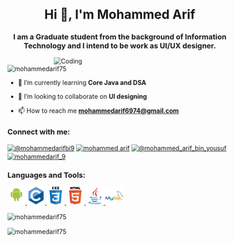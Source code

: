 
<h1 align="center">Hi 👋, I'm Mohammed Arif</h1>
<h3 align="center">I am a Graduate student from the background of Information Technology and I intend to be work as UI/UX designer.</h3>
<img align="right" alt="Coding" width="400" src="https://i.pinimg.com/originals/e8/f4/53/e8f453469a3ec97ecd354df465d73913.gif">

<p align="left"> <img src="https://komarev.com/ghpvc/?username=mohammedarif75&label=Profile%20views&color=0e75b6&style=flat" alt="mohammedarif75" /> </p>

<p align="left"> <a href="https://twitter.com/@mohammedarifbi9" target="blank"></a> </p>

- 🌱 I’m currently learning **Core Java and DSA**

- 👯 I’m looking to collaborate on **UI designing**

- 📫 How to reach me **mohammedarif6974@gmail.com**

<h3 align="left">Connect with me:</h3>
<p align="left">
<a href="https://twitter.com/Mohammedarifbi2?t=TcAyaSUCtn0YZyMzxNZX4w&s=08" target="blank"><img align="center" src="https://raw.githubusercontent.com/rahuldkjain/github-profile-readme-generator/master/src/images/icons/Social/twitter.svg" alt="@mohammedarifbi9" height="30" width="40" /></a>
<a href="https://www.linkedin.com/in/mohammed-arif-bin-yousuf-221723228" target="blank"><img align="center" src="https://raw.githubusercontent.com/rahuldkjain/github-profile-readme-generator/master/src/images/icons/Social/linked-in-alt.svg" alt="mohammed arif" height="30" width="40" /></a>
<a href="https://www.instagram.com/mohammed_arif_bin_yousuf/" target="blank"><img align="center" src="https://raw.githubusercontent.com/rahuldkjain/github-profile-readme-generator/master/src/images/icons/Social/instagram.svg" alt="@mohammed_arif_bin_yousuf" height="30" width="40" /></a>
<a href="https://www.codechef.com/users/mohammedarif_9" target="blank"><img align="center" src="https://cdn.jsdelivr.net/npm/simple-icons@3.1.0/icons/codechef.svg" alt="mohammedarif_9" height="30" width="40" /></a>
</p>

<h3 align="left">Languages and Tools:</h3>
<p align="left"> <a href="https://developer.android.com" target="_blank" rel="noreferrer"> <img src="https://raw.githubusercontent.com/devicons/devicon/master/icons/android/android-original-wordmark.svg" alt="android" width="40" height="40"/> </a> <a href="https://www.cprogramming.com/" target="_blank" rel="noreferrer"> <img src="https://raw.githubusercontent.com/devicons/devicon/master/icons/c/c-original.svg" alt="c" width="40" height="40"/> </a> <a href="https://www.w3schools.com/css/" target="_blank" rel="noreferrer"> <img src="https://raw.githubusercontent.com/devicons/devicon/master/icons/css3/css3-original-wordmark.svg" alt="css3" width="40" height="40"/> </a> <a href="https://www.w3.org/html/" target="_blank" rel="noreferrer"> <img src="https://raw.githubusercontent.com/devicons/devicon/master/icons/html5/html5-original-wordmark.svg" alt="html5" width="40" height="40"/> </a> <a href="https://www.java.com" target="_blank" rel="noreferrer"> <img src="https://raw.githubusercontent.com/devicons/devicon/master/icons/java/java-original.svg" alt="java" width="40" height="40"/> </a> <a href="https://www.mysql.com/" target="_blank" rel="noreferrer"> <img src="https://raw.githubusercontent.com/devicons/devicon/master/icons/mysql/mysql-original-wordmark.svg" alt="mysql" width="40" height="40"/> </a> </p>


<p><img align="center" src="https://github-readme-stats.vercel.app/api/top-langs?username=Mohammed-Arif-3&show_icons=true&locale=en&layout=compact" alt="mohammedarif75" /></p>
<p><img align="center" src="https://github-readme-streak-stats.herokuapp.com/?user=Mohammed-Arif-3&" alt="mohammedarif75" /></p>
